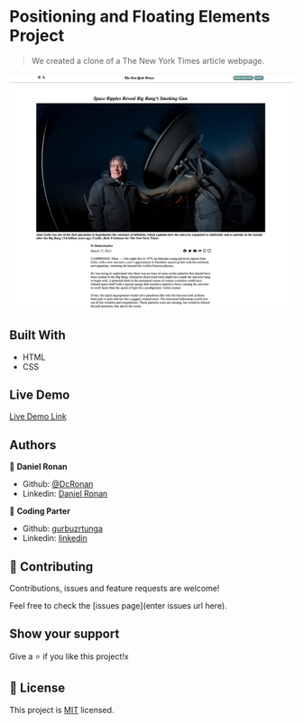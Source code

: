 # Positioning and Floating Elements Project

> We created a clone of a The New York Times article webpage. 

![screenshot](img/screenshot.png)

## Built With

- HTML
- CSS

## Live Demo

[Live Demo Link](https://raw.githack.com/gurbuzertunga/nytimesclone/master/index.html)


## Authors

👤 **Daniel Ronan**

- Github: [@DcRonan](https://github.com/DcRonan)
- Linkedin: [Daniel Ronan](https://www.linkedin.com/in/danronan10/)

👤 **Coding Parter**

- Github: [gurbuzrtunga](https://github.com/gurbuzertunga)
- Linkedin: [linkedin](https://www.linkedin.com/in/gurbuz-ertunga-a607a2a5)

## 🤝 Contributing

Contributions, issues and feature requests are welcome!

Feel free to check the [issues page](enter issues url here).

## Show your support

Give a ⭐️ if you like this project!x

## 📝 License

This project is [MIT](lic.url) licensed.
